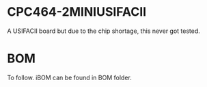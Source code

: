 # CPC464-2MINIUSIFACII

A USIFACII board but due to the chip shortage, this never got tested.

# BOM

To follow. iBOM can be found in BOM folder.
